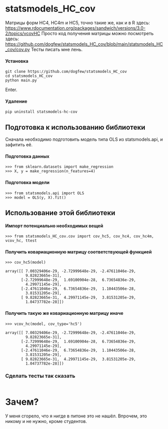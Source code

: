 # statsmodels_HC_cov
Матрицы форм HC4, HC4m и HC5, точно такие же, как и в R здесь: https://www.rdocumentation.org/packages/sandwich/versions/3.0-2/topics/vcovHC
Просто код получения матрицы можно посмотреть здесь: https://github.com/dogfew/statsmodels_HC_cov/blob/main/statsmodels_HC_cov/cov.py
Тесты писать мне лень. 

#### Установка
```
git clone https://github.com/dogfew/statsmodels_HC_cov
cd statsmodels_HC_cov
python main.py 
```
Enter.
#### Удаление
```
pip uninstall statsmodels-hc-cov
```
## Подготовка к использованию библиотеки

Сначала необходимо подготовить модель типа OLS из statsmodels.api, и зафитить её.

#### Подготовка данных
```
>>> from sklearn.datasets import make_regression
>>> X, y = make_regression(n_features=4)
```
#### Подготовка модели
```
>>> from statsmodels.api import OLS
>>> model = OLS(y, X).fit()
```

## Использование этой библиотеки
#### Импорт потенциально необходимых вещей
```
>>> from statsmodels_HC_cov.cov import cov_hc5, cov_hc4, cov_hc4m, vcov_hc, ttest
```
#### Получить ковариационную матрицу соответствующей функцией
```
>>> cov_hc5(model)

array([[ 7.00329406e-29, -2.72999648e-29, -2.47611046e-29,
         9.82823665e-31],
       [-2.72999648e-29,  1.69100904e-28,  6.73654836e-29,
         4.29971145e-29],
       [-2.47611046e-29,  6.73654836e-29,  1.10443506e-28,
         3.81531205e-29],
       [ 9.82823665e-31,  4.29971145e-29,  3.81531205e-29,
         1.04737782e-28]])
```
#### Получить такую же ковариационную матрицу иначе
```
>>> vcov_hc(model, cov_type='hc5')

array([[ 7.00329406e-29, -2.72999648e-29, -2.47611046e-29,
         9.82823665e-31],
       [-2.72999648e-29,  1.69100904e-28,  6.73654836e-29,
         4.29971145e-29],
       [-2.47611046e-29,  6.73654836e-29,  1.10443506e-28,
         3.81531205e-29],
       [ 9.82823665e-31,  4.29971145e-29,  3.81531205e-29,
         1.04737782e-28]])
```

### Сделать тесты так сказать
```

```
# Зачем?

У меня сгорело, что я нигде в питоне это не нашёл. Впрочем, это никому и не нужно, кроме студентов.
